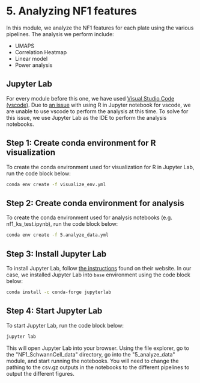 # 5. Analyzing NF1 features

In this module, we analyze the NF1 features for each plate using the various pipelines.
The analysis we perform include:

- UMAPS
- Correlation Heatmap
- Linear model
- Power analysis

## Jupyter Lab

For every module before this one, we have used [Visual Studio Code (vscode)](https://code.visualstudio.com/). 
Due to [an issue](https://github.com/microsoft/vscode-jupyter/issues/11374) with using R in Jupyter notebook for vscode, we are unable to use vscode to perform the analysis at this time.
To solve for this issue, we use Jupyter Lab as the IDE to perform the analysis notebooks. 

## Step 1: Create conda environment for R visualization

To create the conda environment used for visualization for R in Jupyter Lab, run the code block below:

```sh
conda env create -f visualize_env.yml
```

## Step 2: Create conda environment for analysis

To create the conda environment used for analysis notebooks (e.g. nf1_ks_test.ipynb), run the code block below:

```sh
conda env create -f 5.analyze_data.yml
```

## Step 3: Install Jupyter Lab

To install Jupyter Lab, follow [the instructions](https://jupyterlab.readthedocs.io/en/stable/getting_started/installation.html) found on their website.
In our case, we installed Jupyter Lab into `base` environment using the code block below:

```sh
conda install -c conda-forge jupyterlab
```

## Step 4: Start Jupyter Lab

To start Jupyter Lab, run the code block below:

```sh
jupyter lab
```
This will open Jupyter Lab into your browser. 
Using the file explorer, go to the "NF1_SchwannCell_data" directory, go into the "5_analyze_data" module, and start running the notebooks. 
You will need to change the pathing to the csv.gz outputs in the notebooks to the different pipelines to output the different figures.

